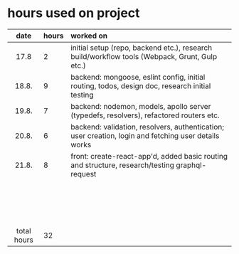 # hours used on project

| date          | hours   | worked on |
| :----:        | :-----  | :-----    |
| 17.8          | 2       | initial setup (repo, backend etc.), research build/workflow tools (Webpack, Grunt, Gulp etc.) |
| 18.8.         | 9       | backend: mongoose, eslint config, initial routing, todos, design doc, research initial testing |
| 19.8.         | 7       | backend: nodemon, models, apollo server (typedefs, resolvers), refactored routers etc. |
| 20.8.         | 6       | backend: validation, resolvers, authentication; user creation, login and fetching user details works |
| 21.8.         | 8       | front: create-react-app'd, added basic routing and structure, research/testing graphql-request |
|               |         |           |
|               |         |           |
|               |         |           |
|               |         |           |
|               |         |           |
|               |         |           |
|               |         |           |
|               |         |           |
|               |         |           |
|               |         |           |
|               |         |           |
|               |         |           |
|               |         |           |
|               |         |           |
|               |         |           |
|               |         |           |
|               |         |           |
| total hours   | 32 